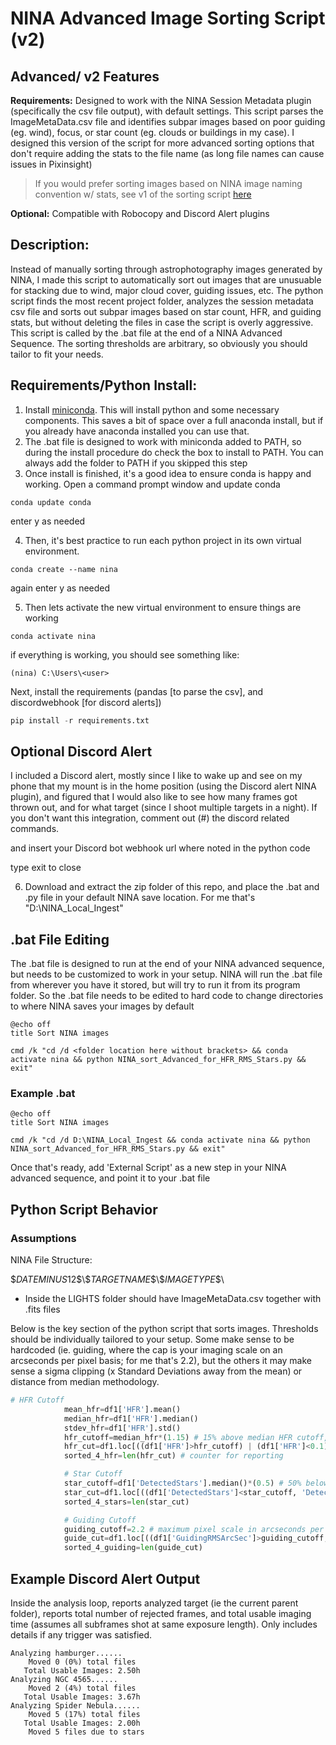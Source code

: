 # NINA Advanced Image Sorting Script (v2)

## Advanced/ v2 Features
<b>Requirements:</b> Designed to work with the NINA Session Metadata plugin (specifically the csv file output), with default settings. This script parses the ImageMetaData.csv file and identifies subpar images based on poor guiding (eg. wind), focus, or star count (eg. clouds or buildings in my case). I designed this version of the script for more advanced sorting options that don't require adding the stats to the file name (as long file names can cause issues in Pixinsight) 

>If you would prefer sorting images based on NINA image naming convention w/ stats, see v1 of the sorting script [here](https://github.com/alex-nackenoff/NINA-Image-Sort)

<b>Optional:</b> Compatible with Robocopy and Discord Alert plugins

## Description:
Instead of manually sorting through astrophotography images generated by NINA, I made this script to automatically sort out images that are unusuable for stacking due to wind, major cloud cover, guiding issues, etc. The python script finds the most recent project folder, analyzes the session metadata csv file and sorts out subpar images based on star count, HFR, and guiding stats, but without deleting the files in case the script is overly aggressive. This script is called by the .bat file at the end of a NINA Advanced Sequence. The sorting thresholds are arbitrary, so obviously you should tailor to fit your needs. 

## Requirements/Python Install:
1. Install [miniconda](https://docs.conda.io/projects/miniconda/en/latest/index.html). This will install python and some necessary components. This saves a bit of space over a full anaconda install, but if you already have anaconda installed you can use that.
2. The .bat file is designed to work with miniconda added to PATH, so during the install procedure do check the box to install to PATH. You can always add the folder to PATH if you skipped this step
3. Once install is finished, it's a good idea to ensure conda is happy and working. Open a command prompt window and update conda

```
conda update conda
```

enter y as needed

4. Then, it's best practice to run each python project in its own virtual environment.

```
conda create --name nina
```

again enter y as needed

5. Then lets activate the new virtual environment to ensure things are working

```
conda activate nina
```

if everything is working, you should see something like:

```
(nina) C:\Users\<user>
```

Next, install the requirements (pandas [to parse the csv], and discordwebhook [for discord alerts])
```python
pip install -r requirements.txt
```

## Optional Discord Alert
I included a Discord alert, mostly since I like to wake up and see on my phone that my mount is in the home position (using the Discord alert NINA plugin), and figured that I would also like to see how many frames got thrown out, and for what target (since I shoot multiple targets in a night). If you don't want this integration, comment out (#) the discord related commands.

and insert your Discord bot webhook url where noted in the python code

type exit to close

6. Download and extract the zip folder of this repo, and place the .bat and .py file in your default NINA save location. For me that's "D:\NINA_Local_Ingest\"


## .bat File Editing
The .bat file is designed to run at the end of your NINA advanced sequence, but needs to be customized to work in your setup. NINA will run the .bat file from wherever you have it stored, but will try to run it from its program folder. So the .bat file needs to be edited to hard code to change directories to where NINA saves your images by default

```
@echo off
title Sort NINA images

cmd /k "cd /d <folder location here without brackets> && conda activate nina && python NINA_sort_Advanced_for_HFR_RMS_Stars.py && exit"
```

### Example .bat
```
@echo off
title Sort NINA images 

cmd /k "cd /d D:\NINA_Local_Ingest && conda activate nina && python NINA_sort_Advanced_for_HFR_RMS_Stars.py && exit"
```

Once that's ready, add 'External Script' as a new step in your NINA advanced sequence, and point it to your .bat file

## Python Script Behavior

### Assumptions
NINA File Structure: 

\$$DATEMINUS12\$$\\$$TARGETNAME\$$\\$$IMAGETYPE\$$\\

+ Inside the LIGHTS folder should have ImageMetaData.csv together with .fits files


Below is the key section of the python script that sorts images. Thresholds should be individually tailored to your setup. Some make sense to be hardcoded (ie. guiding, where the cap is your imaging scale on an arcseconds per pixel basis; for me that's 2.2), but the others it may make sense a sigma clipping (x Standard Deviations away from the mean) or distance from median methodology. 

```python
# HFR Cutoff
            mean_hfr=df1['HFR'].mean()
            median_hfr=df1['HFR'].median()
            stdev_hfr=df1['HFR'].std()
            hfr_cutoff=median_hfr*(1.15) # 15% above median HFR cutoff, arbitrary, modify for your needs 
            hfr_cut=df1.loc[((df1['HFR']>hfr_cutoff) | (df1['HFR']<0.1), 'HFR')] # reject if above HFR cutoff OR HFR = 0 (no stars)
            sorted_4_hfr=len(hfr_cut) # counter for reporting

            # Star Cutoff
            star_cutoff=df1['DetectedStars'].median()*(0.5) # 50% below median star cutoff, arbitrary
            star_cut=df1.loc[((df1['DetectedStars']<star_cutoff, 'DetectedStars'))]
            sorted_4_stars=len(star_cut)

            # Guiding Cutoff
            guiding_cutoff=2.2 # maximum pixel scale in arcseconds per pixel, modify for your needs
            guide_cut=df1.loc[((df1['GuidingRMSArcSec']>guiding_cutoff, 'GuidingRMSArcSec'))]
            sorted_4_guiding=len(guide_cut)


```

## Example Discord Alert Output

Inside the analysis loop, reports analyzed target (ie the current parent folder), reports total number of rejected frames, and total usable imaging time (assumes all subframes shot at same exposure length). Only includes details if any trigger was satisfied.

```
Analyzing hamburger......
    Moved 0 (0%) total files
   Total Usable Images: 2.50h
Analyzing NGC 4565......
    Moved 2 (4%) total files
   Total Usable Images: 3.67h
Analyzing Spider Nebula......
    Moved 5 (17%) total files
   Total Usable Images: 2.00h
    Moved 5 files due to stars
```